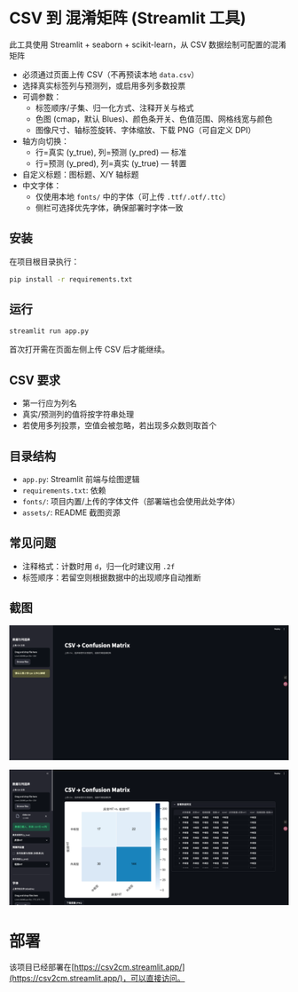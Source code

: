 # CSV 到 混淆矩阵 (Streamlit 工具)

此工具使用 Streamlit + seaborn + scikit-learn，从 CSV 数据绘制可配置的混淆矩阵
- 必须通过页面上传 CSV（不再预读本地 `data.csv`）
- 选择真实标签列与预测列，或启用多列多数投票
- 可调参数：
  - 标签顺序/子集、归一化方式、注释开关与格式
  - 色图 (cmap，默认 Blues)、颜色条开关、色值范围、网格线宽与颜色
  - 图像尺寸、轴标签旋转、字体缩放、下载 PNG（可自定义 DPI）
- 轴方向切换：
  - 行=真实 (y_true), 列=预测 (y_pred) — 标准
  - 行=预测 (y_pred), 列=真实 (y_true) — 转置
- 自定义标题：图标题、X/Y 轴标题
- 中文字体：
  - 仅使用本地 `fonts/` 中的字体（可上传 `.ttf/.otf/.ttc`）
  - 侧栏可选择优先字体，确保部署时字体一致

## 安装
在项目根目录执行：

```bash
pip install -r requirements.txt
```

## 运行

```bash
streamlit run app.py
```

首次打开需在页面左侧上传 CSV 后才能继续。

## CSV 要求
- 第一行应为列名
- 真实/预测列的值将按字符串处理
- 若使用多列投票，空值会被忽略，若出现多众数则取首个

## 目录结构
- `app.py`: Streamlit 前端与绘图逻辑
- `requirements.txt`: 依赖
- `fonts/`: 项目内置/上传的字体文件（部署端也会使用此处字体）
- `assets/`: README 截图资源

## 常见问题
- 注释格式：计数时用 `d`，归一化时建议用 `.2f`
- 标签顺序：若留空则根据数据中的出现顺序自动推断

## 截图

![上传 CSV](assets/upload.png)

![混淆矩阵](assets/matrix.png)


# 部署

该项目已经部署在[https://csv2cm.streamlit.app/](https://csv2cm.streamlit.app/)，可以直接访问。
